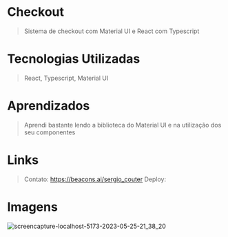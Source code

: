 # Checkout
> Sistema de checkout com Material UI e React com Typescript

# Tecnologias Utilizadas
> React, Typescript, Material UI

# Aprendizados
> Aprendi bastante lendo a biblioteca do Material UI e na utilização dos seu componentes

# Links
> Contato: https://beacons.ai/sergio_couter
> Deploy:

# Imagens
![screencapture-localhost-5173-2023-05-25-21_38_20](https://github.com/sergiocouter/checkout/assets/78119200/1f3546d0-c7ba-42d9-926b-831cb25e53c2)


